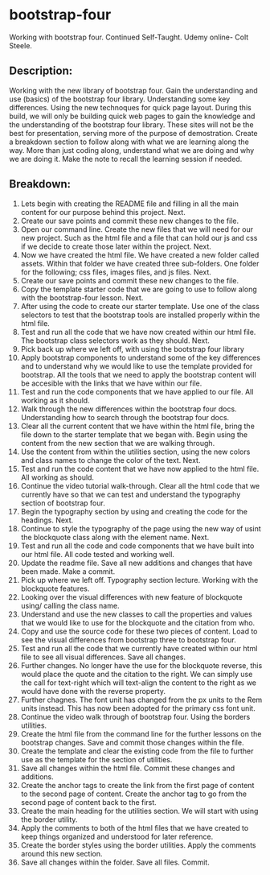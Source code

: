 # bootstrap-four
Working with bootstrap four. Continued Self-Taught. Udemy online- Colt Steele.

## Description:
Working with the new library of bootstrap four. Gain the understanding and use (basics) of the bootstrap four library.
Understanding some key differences. Using the new technoques for quick page layout. 
During this build, we will only be building quick web pages to gain the knowledge and the understanding of the bootstrap four library. These sites will not be the best for presentation, serving more of the purpose of demostration. Create a breakdown section to follow along with what we are learning along the way. More than just coding along, understand what we are doing and why we are doing it. Make the note to recall the learning session if needed.

## Breakdown: 

1. Lets begin with creating the README file and filling in all the main content for our purpose behind this project. Next.
2. Create our save points and commit these new changes to the file.
3. Open our command line. Create the new files that we will need for our new project. Such as the html file and a file that can hold our js and css if we decide to create those later within the project. Next.
4. Now we have created the html file. We have created a new folder called assets. Within that folder we have created three sub-folders. One folder for the following; css files, images files, and js files. Next.
5. Create our save points and commit these new changes to the file.
6. Copy the template starter code that we are going to use to follow along with the bootstrap-four lesson. Next.
7. After using the code to create our starter template. Use one of the class selectors to test that the bootstrap tools are installed properly within the html file. 
8. Test and run all the code that we have now created within our html file. The bootstrap class selectors work as they should. Next.
9. Pick back up where we left off, with using the bootstrap four library
10. Apply bootstrap components to understand some of the key differences and to understand why we would like to use the template provided for bootstrap. All the tools that we need to apply the bootstrap content will be accesible with the links that we have within our file.
11. Test and run the code components that we have applied to our file. All working as it should.
12. Walk through the new differences within the bootstrap four docs. Understanding how to search through the bootstrap four docs.
13. Clear all the current content that we have within the html file, bring the file down to the starter template that we began with. Begin using the content from the new section that we are walking through.
14. Use the content from within the utilities section, using the new colors and class names to change the color of the text. Next.
15. Test and run the code content that we have now applied to the html file. All working as should. 
16. Continue the video tutorial walk-through. Clear all the html code that we currently have so that we can test and understand the typography section of bootstrap four.
17. Begin the typography section by using and creating the code for the headings. Next.
18. Continue to style the typography of the page using the new way of usint the blockquote class along with the element name. Next.
19. Test and run all the code and code components that we have built into our html file. All code tested and working well. 
20. Update the readme file. Save all new additions and changes that have been made. Make a commit.
21. Pick up where we left off. Typography section lecture. Working with the blockquote features.
22. Looking over the visual differences with new feature of blockquote using/ calling the class name.
23. Understand and use the new classes to call the properties and values that we would like to use for the blockquote and the citation from who.
24. Copy and use the source code for these two pieces of content. Load to see the visual differences from bootstrap three to bootstrap four.
25. Test and run all the code that we currently have created within our html file to see all visual differences. Save all changes.
26. Further changes. No longer have the use for the blockquote reverse, this would place the quote and the citation to the right. We can simply use the call for text-right which will text-align the content to the right as we would have done with the reverse property.
27. Further chagnes. The font unit has changed from the px units to the Rem units instead. This has now been adopted for the primary css font unit.
28. Continue the video walk through of bootstrap four. Using the borders utilities. 
29. Create the html file from the command line for the further lessons on the bootstrap changes. Save and commit those changes within the file.
30. Create the template and clear the existing code from the file to further use as the template for the section of utilities.
31. Save all changes within the html file. Commit these changes and additions.
32. Create the anchor tags to create the link from the first page of content to the second page of content. Create the anchor tag to go from the second page of content back to the first.
33. Create the main heading for the utilities section. We will start with using the border utility. 
34. Apply the comments to both of the html files that we have created to keep things organized and understood for later reference. 
35. Create the border styles using the border utilities. Apply the comments around this new section.
36. Save all changes within the folder. Save all files. Commit.